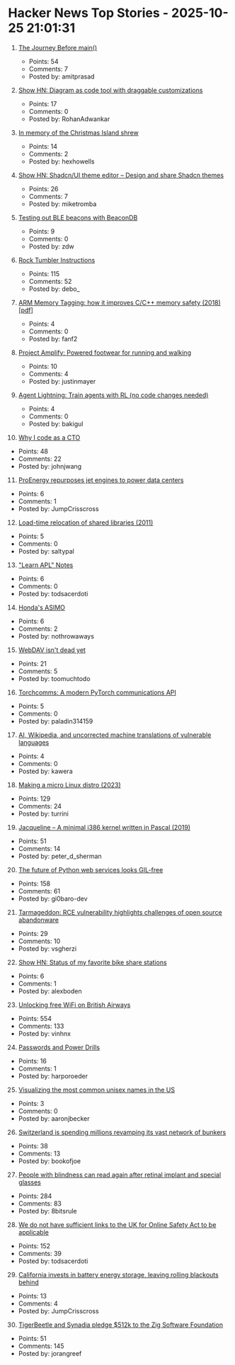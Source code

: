 # Hacker News Top Stories - 2025-10-25 21:01:31

1. [The Journey Before main()](https://amit.prasad.me/blog/before-main)
   - Points: 54
   - Comments: 7
   - Posted by: amitprasad

2. [Show HN: Diagram as code tool with draggable customizations](https://github.com/RohanAdwankar/oxdraw)
   - Points: 17
   - Comments: 0
   - Posted by: RohanAdwankar

3. [In memory of the Christmas Island shrew](https://news.mongabay.com/2025/10/in-memory-of-the-christmas-island-shrew/)
   - Points: 14
   - Comments: 2
   - Posted by: hexhowells

4. [Show HN: Shadcn/UI theme editor – Design and share Shadcn themes](https://shadcnthemer.com)
   - Points: 26
   - Comments: 7
   - Posted by: miketromba

5. [Testing out BLE beacons with BeaconDB](https://blog.matthewbrunelle.com/testing-out-ble-beacons-with-beacondb/)
   - Points: 9
   - Comments: 0
   - Posted by: zdw

6. [Rock Tumbler Instructions](https://rocktumbler.com/tips/rock-tumbler-instructions/)
   - Points: 115
   - Comments: 52
   - Posted by: debo_

7. [ARM Memory Tagging: how it improves C/C++ memory safety (2018) [pdf]](https://llvm.org/devmtg/2018-10/slides/Serebryany-Stepanov-Tsyrklevich-Memory-Tagging-Slides-LLVM-2018.pdf)
   - Points: 4
   - Comments: 0
   - Posted by: fanf2

8. [Project Amplify: Powered footwear for running and walking](https://about.nike.com/en/newsroom/releases/nike-project-amplify-official-images)
   - Points: 10
   - Comments: 4
   - Posted by: justinmayer

9. [Agent Lightning: Train agents with RL (no code changes needed)](https://github.com/microsoft/agent-lightning)
   - Points: 4
   - Comments: 0
   - Posted by: bakigul

10. [Why I code as a CTO](https://www.assembled.com/blog/why-i-code-as-a-cto)
   - Points: 48
   - Comments: 22
   - Posted by: johnjwang

11. [ProEnergy repurposes jet engines to power data centers](https://www.datacenterdynamics.com/en/news/proenergy-offers-repurposed-jet-engines-to-data-cent/)
   - Points: 6
   - Comments: 1
   - Posted by: JumpCrisscross

12. [Load-time relocation of shared libraries (2011)](https://eli.thegreenplace.net/2011/08/25/load-time-relocation-of-shared-libraries/)
   - Points: 5
   - Comments: 0
   - Posted by: saltypal

13. ["Learn APL" Notes](https://luksamuk.codes/pages/learn-apl.html)
   - Points: 6
   - Comments: 0
   - Posted by: todsacerdoti

14. [Honda's ASIMO](https://www.robotsgottalents.com/post/asimo)
   - Points: 6
   - Comments: 2
   - Posted by: nothrowaways

15. [WebDAV isn't dead yet](https://blog.feld.me/posts/2025/09/webdav-isnt-dead-yet/)
   - Points: 21
   - Comments: 5
   - Posted by: toomuchtodo

16. [Torchcomms: A modern PyTorch communications API](https://pytorch.org/blog/torchcomms/)
   - Points: 5
   - Comments: 0
   - Posted by: paladin314159

17. [AI, Wikipedia, and uncorrected machine translations of vulnerable languages](https://www.technologyreview.com/2025/09/25/1124005/ai-wikipedia-vulnerable-languages-doom-spiral/)
   - Points: 4
   - Comments: 0
   - Posted by: kawera

18. [Making a micro Linux distro (2023)](https://popovicu.com/posts/making-a-micro-linux-distro/)
   - Points: 129
   - Comments: 24
   - Posted by: turrini

19. [Jacqueline – A minimal i386 kernel written in Pascal (2019)](https://github.com/danirod/jacqueline)
   - Points: 51
   - Comments: 14
   - Posted by: peter_d_sherman

20. [The future of Python web services looks GIL-free](https://blog.baro.dev/p/the-future-of-python-web-services-looks-gil-free)
   - Points: 158
   - Comments: 61
   - Posted by: gi0baro-dev

21. [Tarmageddon: RCE vulnerability highlights challenges of open source abandonware](https://edera.dev/stories/tarmageddon)
   - Points: 29
   - Comments: 10
   - Posted by: vsgherzi

22. [Show HN: Status of my favorite bike share stations](https://blog.alexboden.ca/toronto-bike-share-status/)
   - Points: 6
   - Comments: 1
   - Posted by: alexboden

23. [Unlocking free WiFi on British Airways](https://www.saxrag.com/tech/reversing/2025/06/01/BAWiFi.html)
   - Points: 554
   - Comments: 133
   - Posted by: vinhnx

24. [Passwords and Power Drills](https://google.github.io/building-secure-and-reliable-systems/raw/ch01.html#on_passwords_and_power_drills)
   - Points: 16
   - Comments: 1
   - Posted by: harporoeder

25. [Visualizing the most common unisex names in the US](https://nameplay.org/blog/common-unisex-names-by-gender-ratio)
   - Points: 3
   - Comments: 0
   - Posted by: aaronjbecker

26. [Switzerland is spending millions revamping its vast network of bunkers](https://www.washingtonpost.com/world/2025/10/25/switzerland-nuclear-bunkers-overhaul/)
   - Points: 38
   - Comments: 13
   - Posted by: bookofjoe

27. [People with blindness can read again after retinal implant and special glasses](https://www.nbcnews.com/health/health-news/tiny-eye-implant-special-glasses-legally-blind-patients-can-read-rcna238488)
   - Points: 284
   - Comments: 83
   - Posted by: 8bitsrule

28. [We do not have sufficient links to the UK for Online Safety Act to be applicable](https://libera.chat/news/advised)
   - Points: 152
   - Comments: 39
   - Posted by: todsacerdoti

29. [California invests in battery energy storage, leaving rolling blackouts behind](https://www.latimes.com/environment/story/2025-10-17/california-made-it-through-another-summer-without-a-flex-alert)
   - Points: 13
   - Comments: 4
   - Posted by: JumpCrisscross

30. [TigerBeetle and Synadia pledge $512k to the Zig Software Foundation](https://tigerbeetle.com/blog/2025-10-25-synadia-and-tigerbeetle-pledge-512k-to-the-zig-software-foundation/#blog-post)
   - Points: 51
   - Comments: 145
   - Posted by: jorangreef

